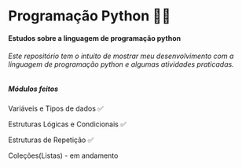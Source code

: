 # Programação Python :man_technologist:

#### Estudos sobre a linguagem de programação python

###### Este repositório tem o intuito de mostrar meu desenvolvimento com a linguagem de programação python e algumas atividades praticadas.

##### Módulos feitos

Variáveis e Tipos de dados :white_check_mark:

Estruturas Lógicas e Condicionais :white_check_mark:

Estruturas de Repetição :white_check_mark:

Coleções(Listas) - em andamento
